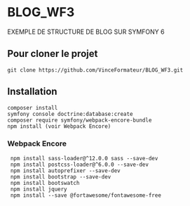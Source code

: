 # BLOG_WF3

EXEMPLE DE STRUCTURE DE BLOG SUR SYMFONY 6 

## Pour cloner le projet
```
git clone https://github.com/VinceFormateur/BLOG_WF3.git
```

## Installation
```
composer install
symfony console doctrine:database:create
composer require symfony/webpack-encore-bundle
npm install (voir Webpack Encore)
```

### Webpack Encore
```
 npm install sass-loader@^12.0.0 sass --save-dev
 npm install postcss-loader@^6.0.0 --save-dev
 npm install autoprefixer --save-dev
 npm install bootstrap --save-dev
 npm install bootswatch
 npm install jquery
 npm install --save @fortawesome/fontawesome-free
```

